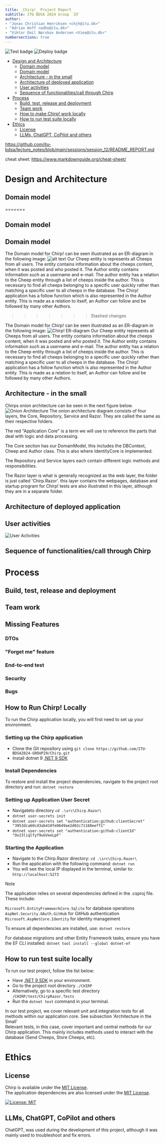 ```yaml
---
title: _Chirp!_ Project Report
subtitle: ITU BDSA 2024 Group `29`
author:
- "Jonas Christian Henriksen <chjh@itu.dk>"
- "Adrian Hoff <adho@itu.dk>"
- "Viktor Emil Nørskov Andersen <Viea@itu.dk>"
numbersections: true
---
```

![Test badge](https://github.com/ITU-BDSA2024-GROUP29/Chirp/actions/workflows/test.yml/badge.svg??event=push)
![Deploy badge](https://github.com/ITU-BDSA2024-GROUP29/Chirp/actions/workflows/main_bdsagroup29chirpremotedb.yml/badge.svg??event=push)



- [Design and Architecture](#design-and-architecture)
  - [Domain model](#domain-model)
  - [Domain model](#domain-model-1)
  - [Architecture - in the small](#architecture---in-the-small)
  - [Architecture of deployed application](#architecture-of-deployed-application)
  - [User activities](#user-activities)
  - [Sequence of functionalities/call through Chirp](#sequence-of-functionalitiescall-through-chirp)
- [Process](#process)
  - [Build, test, release and deployment](#build-test-release-and-deployment)
  - [Team work](#team-work)
  - [How to make Chirp! work locally](#how-to-make-chirp-work-locally)
  - [How to run test suite locally](#how-to-run-test-suite-locally)
- [Ethics](#ethics)
  - [License](#license)
  - [LLMs, ChatGPT, CoPilot and others](#llms-chatgpt-copilot-and-others)




https://github.com/itu-bdsa/lecture_notes/blob/main/sessions/session_12/README_REPORT.md


cheat sheet: https://www.markdownguide.org/cheat-sheet/

# Design and Architecture


## Domain model
=======
##  <a name='Domain model'></a>Domain model
## Domain model
The Domain model for Chirp! can be seen illustrated as an ER-diagram in the following image:
![alt text](./diagrams/drawio-assets/DomainModel-Side-1.png)
Our Cheep entity is represents all Cheeps from all users. The entity contains information about the cheeps content, when it was posted and who posted it.
The Author entity contains information such as a username and e-mail. The author entity has a relation to the Cheep entity through a list of cheeps inside the author. This is necessary to find all cheeps belonging to a specific user quickly rather than matching a specific user to all cheeps in the database.
The Chirp! application has a follow function which is also represented in the Author entity. This is made as a relation to itself, an Author can follow and be followed by many other Authors. 
>>>>>>> Stashed changes


The Domain model for Chirp! can be seen illustrated as an ER-diagram in the following image:
![Chirp! ER-diagram](./diagrams/drawio-assets/DomainModel-Side-1.png)
Our Cheep entity represents all Cheeps from all users. The entity contains information about the cheeps content, when it was posted and who posted it.
The Author entity contains information such as a username and e-mail. The author entity has a relation to the Cheep entity through a list of cheeps inside the author. This is necessary to find all cheeps belonging to a specific user quickly rather than matching a specific user to all cheeps in the database.
The Chirp! application has a follow function which is also represented in the Author entity. This is made as a relation to itself, an Author can follow and be followed by many other Authors.

## Architecture - in the small

Chirps onion architecture can be seen in the next figure below.
![Onion Architecture](./diagrams/drawio-assets/Architecture-small-Side-1.png)
The onion architecture diagram consists of four layers, the Core, Repository, Service and Razor.
They are called the same as their respective folders.

The red "Application Core" is a term we will use to reference the parts that deal with logic and data processing.

The Core section has our DomainModel, this includes the DBContext, Cheep and Author class. This is also where IdentityCore is implemented.

The Repository and Service layers each contain different logic methods and responsibilities.

The Razor layer is what is generally recognized as the web layer, the folder is just called 'Chirp.Razor'.
this layer contains the webpages, database and startup program for Chirp! tests are also illustrated in this layer, although they are in a separate folder.

## Architecture of deployed application

## User activities
![User Activities](./diagrams/drawio-assets/UserJourney-small-Side-1.png)

## Sequence of functionalities/call through Chirp

# Process

## Build, test, release and deployment

## Team work

## Missing Features
### DTOs
### "Forget me" feature
### End-to-end test
### Security
### Bugs

## How to Run Chirp! Locally

To run the Chirp application locally, you will first need to set up your environment.

### Setting up the Chirp application

- Clone the Git repository using `git clone https://github.com/ITU-BDSA2024-GROUP29/Chirp.git`
- Install dotnet 9 [.NET 9 SDK](https://dotnet.microsoft.com/en-us/download)

### Install Dependencies

To restore and install the project dependencies, navigate to the project root directory and run: `dotnet restore`

### Setting up Application User Secret

- Navigateto directory `cd .\src\Chirp.Razor\`
- `dotnet user-secrets init`
- `dotnet user-secrets set "authentication:github:clientSecret" "3953dca60cd3ab410fe0649ae2d02c71160eeff1" `
- `dotnet user-secrets set "authentication:github:clientId" "Ov23liqlfyf9uGVeeLpF" `

### Starting the Application

- Navigate to the Chirp.Razor directory: `cd .\src\Chirp.Razor\ `
- Run the application with the following command: `dotnet run`
- You will see the local IP displayed in the terminal, similar to: `http://localhost:5273`

> [!NOTE]
> The application relies on several dependencies defined in the .csproj file. These include:

`Microsoft.EntityFrameworkCore.Sqlite` for database operations
`AspNet.Security.OAuth.GitHub` for GitHub authentication
`Microsoft.AspNetCore.Identity` for identity management

To ensure all dependencies are installed, use: `dotnet restore`

For database migrations and other Entity Framework tasks, ensure you have the EF CLI installed:
`dotnet tool install --global dotnet-ef`

## How to run test suite locally

To run our test project, follow the list below:

* Have [.NET 9 SDK](https://dotnet.microsoft.com/en-us/download)
 in your environment.
* Go to the project root directory `./CHIRP`
* Alternatively, go to a specific test directory `/CHIRP/test/ChirpRazor.Tests`
* Run the `dotnet test` command in your terminal.

In our test project, we cover relevant unit and integration tests for all methods within our application core. See subsection 'Architecture in the Small'   
Relevant tests, in this case, cover important and central methods for our Chirp application. This mainly includes methods used to interact with the database (Send Cheeps, Store Cheeps, etc).


# Ethics

## License

Chirp is available under the [MIT License](https://opensource.org/license/mit).  
The application dependencies are also licensed under the [MIT License](https://opensource.org/license/mit).

[![License: MIT](https://img.shields.io/badge/License-MIT-orange.svg)](https://opensource.org/licenses/MIT)

## LLMs, ChatGPT, CoPilot and others

ChatGPT, was used during the development of this project, although it was mainly used to troubleshoot and fix errors.
